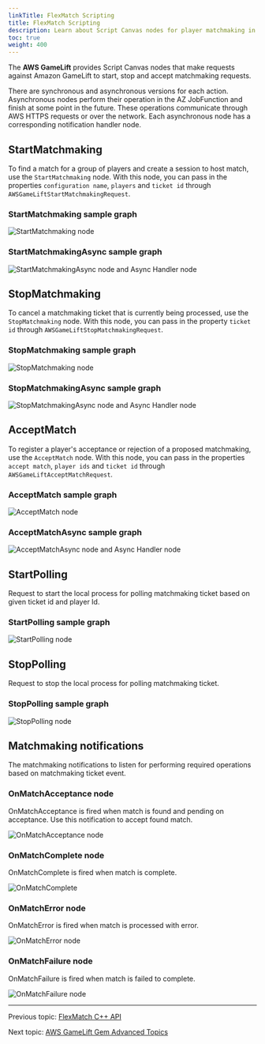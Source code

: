 ```yaml
---
linkTitle: FlexMatch Scripting
title: FlexMatch Scripting
description: Learn about Script Canvas nodes for player matchmaking in the AWS GameLift Gem in Open 3D Engine (O3DE).
toc: true
weight: 400
---
```



The **AWS GameLift** provides Script Canvas nodes that make requests against Amazon GameLift to start, stop and accept matchmaking requests.

There are synchronous and asynchronous versions for each action. Asynchronous nodes perform their operation in the AZ JobFunction and finish at some point in the future. These operations communicate through AWS HTTPS requests or over the network. Each asynchronous node has a corresponding notification handler node.


## StartMatchmaking
To find a match for a group of players and create a session to host match, use the `StartMatchmaking` node.
With this node, you can pass in the properties `configuration name`, `players` and `ticket id` through `AWSGameLiftStartMatchmakingRequest`.


### StartMatchmaking sample graph

![StartMatchmaking node](/images/user-guide/gems/reference/aws/aws-gamelift/startmatchmaking.PNG)


### StartMatchmakingAsync sample graph

![StartMatchmakingAsync node and Async Handler node](/images/user-guide/gems/reference/aws/aws-gamelift/startmatchmakingasync.PNG)


## StopMatchmaking
To cancel a matchmaking ticket that is currently being processed, use the `StopMatchmaking` node.
With this node, you can pass in the property `ticket id` through `AWSGameLiftStopMatchmakingRequest`.


### StopMatchmaking sample graph

![StopMatchmaking node](/images/user-guide/gems/reference/aws/aws-gamelift/stopmatchmaking.PNG)


### StopMatchmakingAsync sample graph

![StopMatchmakingAsync node and Async Handler node](/images/user-guide/gems/reference/aws/aws-gamelift/stopmatchmakingasync.PNG)


## AcceptMatch
To register a player's acceptance or rejection of a proposed matchmaking, use the `AcceptMatch` node.
With this node, you can pass in the properties `accept match`, `player ids` and `ticket id` through `AWSGameLiftAcceptMatchRequest`.


### AcceptMatch sample graph

![AcceptMatch node](/images/user-guide/gems/reference/aws/aws-gamelift/acceptmatch.PNG)


### AcceptMatchAsync sample graph

![AcceptMatchAsync node and Async Handler node](/images/user-guide/gems/reference/aws/aws-gamelift/acceptmatchasync.PNG)


## StartPolling
Request to start the local process for polling matchmaking ticket based on given ticket id and player Id.


### StartPolling sample graph

![StartPolling node](/images/user-guide/gems/reference/aws/aws-gamelift/startpolling.PNG)


## StopPolling
Request to stop the local process for polling matchmaking ticket.


### StopPolling sample graph

![StopPolling node](/images/user-guide/gems/reference/aws/aws-gamelift/stoppolling.PNG)


## Matchmaking notifications

The matchmaking notifications to listen for performing required operations based on matchmaking ticket event.


### OnMatchAcceptance node

OnMatchAcceptance is fired when match is found and pending on acceptance. Use this notification to accept found match.

![OnMatchAcceptance node](/images/user-guide/gems/reference/aws/aws-gamelift/onmatchacceptance.PNG)


### OnMatchComplete node

OnMatchComplete is fired when match is complete.

![OnMatchComplete](/images/user-guide/gems/reference/aws/aws-gamelift/onmatchcomplete.PNG)


### OnMatchError node

OnMatchError is fired when match is processed with error.

![OnMatchError node](/images/user-guide/gems/reference/aws/aws-gamelift/onmatcherror.PNG)


### OnMatchFailure node

OnMatchFailure is fired when match is failed to complete.

![OnMatchFailure node](/images/user-guide/gems/reference/aws/aws-gamelift/onmatchfailure.PNG)


---
Previous topic: [FlexMatch C++ API](cpp-api/)

Next topic: [AWS GameLift Gem Advanced Topics](/docs/user-guide/gems/reference/aws/aws-gamelift/advanced-topics/)
